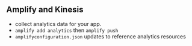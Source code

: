 ## Amplify and Kinesis
- collect analytics data for your app.
- `amplify add analytics` then `amplify push`
- `amplifyconfiguration.json` updates to reference analytics resources
